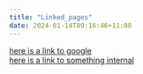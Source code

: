 ```yaml
---
title: "Linked_pages"
date: 2024-01-14T09:16:46+11:00
---
```


[here is a link to google](https://google.com)\
[here is a link to something internal](/hello-world)
